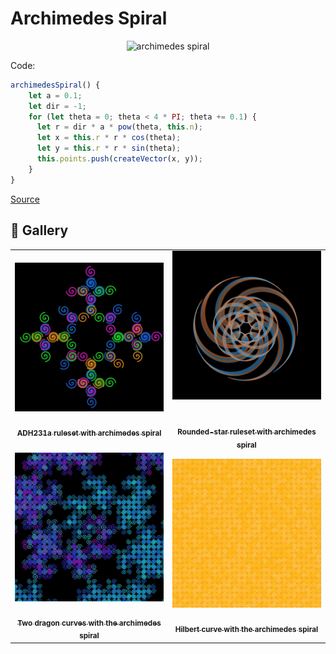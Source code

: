 # Archimedes Spiral

<p align="center"><img src="../assets/shape_images/archimedes.jpg" alt="archimedes spiral" width="300px"></p>

Code:

```JavaScript
archimedesSpiral() {
    let a = 0.1;
    let dir = -1;
    for (let theta = 0; theta < 4 * PI; theta += 0.1) {
      let r = dir * a * pow(theta, this.n);
      let x = this.r * r * cos(theta);
      let y = this.r * r * sin(theta);
      this.points.push(createVector(x, y));
    }
}
```

[Source](https://mathcurve.com/courbes2d.gb/archimede/archimede.shtml)

## 🌄 Gallery

<!-- IMAGE-LIST:START - Do not remove or modify this section -->
<!-- prettier-ignore-start -->
<!-- markdownlint-disable -->
<table>
  <tbody>
   <tr>
     <td align="center"><a href=""> <img class="img" src="../assets/Ruleset-shape-examples/ADH231a-archimedes.jpg" alt="ADH231a ruleset with archimedes spiral" style="vertical-align:top;" width="500" /><br /><sub><b><br/>ADH231a ruleset with archimedes spiral</b></sub></a></td>
     <td align="center"><a href=""> <img class="img" src="../assets/Ruleset-shape-examples/rounded-star-archimedes.jpg" alt="Rounded-star ruleset with archimedes spiral" style=" display: block;
    margin-left: auto;
    margin-right: auto;" width="500" /><br /><sub><b><br/>Rounded-star ruleset with archimedes spiral</b></sub></a></td>
    </tr>
    <tr>
     <td align="center"><a href=""> <img class="img" src="../assets/Ruleset-shape-examples/dragons-archimedes.jpg" alt="Two dragon curves with the archimedes spiral" style="vertical-align:top;" width="500" /><br /><sub><b><br/>Two dragon curves with the archimedes spiral</b></sub></a></td>
    <td align="center"><a href=""> <img class="img" src="../assets/Ruleset-shape-examples/hilbert-archimedes.jpg" alt="Hilbert curve with the archimedes spiral" style="vertical-align:top;" width="500" /><br /><sub><b><br/>Hilbert curve with the archimedes spiral</b></sub></a></td>
 </tbody>
</table>

<!-- markdownlint-restore -->
<!-- prettier-ignore-end -->

<!-- IMAGE-LIST:END -->
